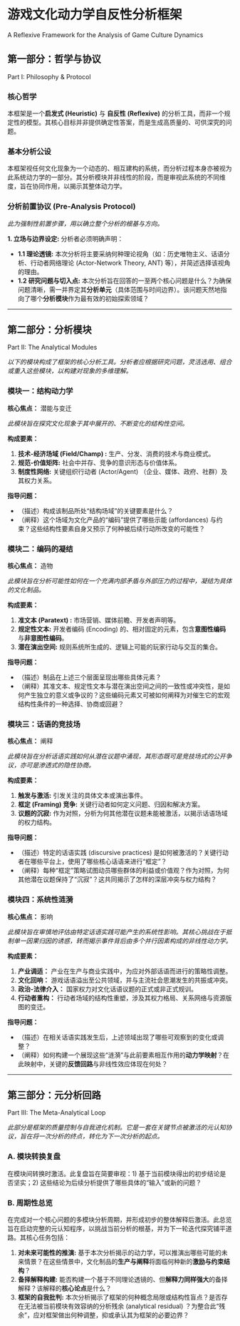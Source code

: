 # 游戏文化动力学自反性分析框架
A Reflexive Framework for the Analysis of Game Culture Dynamics

## 第一部分：哲学与协议
Part I: Philosophy & Protocol

### 核心哲学
本框架是一个**启发式 (Heuristic)** 与 **自反性 (Reflexive)** 的分析工具，而非一个规定性的模型。其核心目标并非提供确定性答案，而是生成高质量的、可供深究的问题。

### 基本分析公设
本框架视任何文化现象为一个动态的、相互建构的系统，而分析过程本身亦被视为此系统动力学的一部分。其分析模块并非线性的阶段，而是审视此系统的不同维度，旨在协同作用，以揭示其整体动力学。

### 分析前置协议 (Pre-Analysis Protocol)
*此为强制性前置步骤，用以确立整个分析的根基与方向。*

**1. 立场与边界设定:**
分析者必须明确声明：
*   **1.1 理论透镜:** 本次分析将主要采纳何种理论视角（如：历史唯物主义、话语分析、行动者网络理论 (Actor-Network Theory, ANT) 等），并简述选择该视角的理由。
*   **1.2 研究问题与切入点:** 本次分析旨在回答的一至两个核心问题是什么？为确保问题清晰，需一并界定其**分析单元**（具体范围与时间边界）。该问题天然地指向了哪个**分析模块**作为最有效的初始探索领域？

---

## 第二部分：分析模块
Part II: The Analytical Modules

*以下的模块构成了框架的核心分析工具。分析者应根据研究问题，灵活选用、组合或重入这些模块，以构建对现象的多维理解。*

### 模块一：结构动力学
**核心焦点：** 潜能与变迁

*此模块旨在探究文化现象于其中展开的、不断变化的结构性空间。*

**构成要素：**
1.  **技术-经济场域 (Field/Champ) :** 生产、分发、消费的技术与商业模式。
2.  **规范-价值矩阵:** 社会中并存、竞争的意识形态与价值体系。
3.  **制度性网络:** 关键组织行动者 (Actor/Agent) （企业、媒体、政府、社群）及其权力关系。

**指导问题：**
*   （描述）构成该制品所处“结构场域”的关键要素是什么？
*   （阐释）这个场域为文化产品的“编码”提供了哪些示能 (affordances) 与约束？这些结构性要素自身又预示了何种被后续行动所改变的可能性？

### 模块二：编码的凝结
**核心焦点：** 造物

*此模块旨在分析可能性如何在一个充满内部矛盾与外部压力的过程中，凝结为具体的文化制品。*

**构成要素：**
1.  **准文本 (Paratext) :** 市场营销、媒体前瞻、开发者声明等。
2.  **规定性文本:** 开发者编码 (Encoding) 的、相对固定的元素，包含**意图性编码**与**非意图性编码**。
3.  **潜在演出空间:** 规则系统所生成的、逻辑上可能的玩家行动与交互的集合。

**指导问题：**
*   （描述）制品在上述三个层面呈现出哪些具体元素？
*   （阐释）其准文本、规定性文本与潜在演出空间之间的一致性或冲突性，是如何产生独立的意义或争议的？这些编码元素又可被如何阐释为对催生它的宏观结构性条件的一种选择、协商或回避？

### 模块三：话语的竞技场
**核心焦点：** 阐释

*此模块旨在分析话语实践如何从潜在议题中涌现，其形态既可是竞技场式的公开争议，亦可是渗透式的隐性协商。*

**构成要素：**
1.  **触发与激活:** 引发关注的具体文本或演出事件。
2.  **框定 (Framing) 竞争:** 关键行动者如何定义问题、归因和解决方案。
3.  **议题的沉寂:** 作为对照，分析为何其他潜在议题未能被激活，以揭示话语场域的权力结构。

**指导问题：**
*   （描述）特定的话语实践 (discursive practices) 是如何被激活的？关键行动者在哪些平台上，使用了哪些核心话语来进行“框定”？
*   （阐释）每种“框定”策略试图动员哪些群体的利益或价值观？作为对照，为何其他潜在议题保持了“沉寂”？这共同揭示了怎样的深层冲突与权力结构？

### 模块四：系统性涟漪
**核心焦点：** 影响

*此模块旨在审慎地评估由特定话语实践可能产生的系统性影响。其核心挑战在于抵制单一因果归因的诱惑，转而揭示事件背后由多个并行因素构成的非线性动力学。*

**构成要素：**
1.  **产业调适：** 产业在生产与商业实践中，为应对外部话语而进行的策略性调整。
2.  **文化回响：** 游戏话语溢出至公共领域，并与主流社会思潮发生的共振或冲突。
3.  **政治-法律介入：** 国家权力对文化话语议题的正式或非正式规训。
4.  **行动者重构：** 行动者场域的结构性重塑，涉及其权力格局、关系网络与资源版图的变迁。

**指导问题：**
*   （描述）在相关话语实践发生后，上述领域出现了哪些可观察到的变化或调整？
*   （阐释）如何构建一个展现这些“涟漪”与此前要素相互作用的**动力学映射**？在此映射中，关键的**反馈回路**与非线性效应体现在何处？

---

## 第三部分：元分析回路
Part III: The Meta-Analytical Loop

*此部分是框架的质量控制与自我进化机制。它是一套在关键节点被激活的元认知协议，旨在将一次分析的终点，转化为下一次分析的起点。*

### A. 模块转换复盘
在模块间转换时激活。此复盘旨在简要审视：1) 基于当前模块得出的初步结论是否坚实；2) 这些结论为后续分析提供了哪些具体的“输入”或新的问题？

### B. 周期性总览
在完成对一个核心问题的多模块分析周期，并形成初步的整体解释后激活。此总览旨在启动完整的元认知程序，以挑战当前分析的根基，并为下一轮迭代探究铺平道路。其核心任务包括：

1.  **对未来可能性的推演:** 基于本次分析揭示的动力学，可以推演出哪些可能的未来情景？在这些情景中，文化制品的**生产与阐释**将面临何种新的**激励与约束结构**？
2.  **备择解释构建:** 能否构建一个基于不同理论透镜的、但**解释力同样强大**的备择解释？该解释的**核心论点**是什么？
3.  **框架的自我批判:** 本次分析揭示了框架的何种概念局限或结构性盲点？是否存在无法被当前模块有效容纳的分析残余 (analytical residual) ？为整合此“残余”，应对框架做出何种调整，抑或承认其为框架的必要边界？